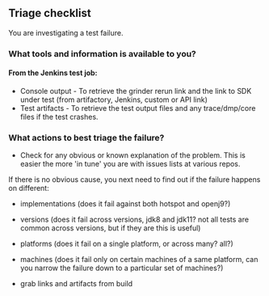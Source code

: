 <!--
Licensed under the Apache License, Version 2.0 (the "License");
you may not use this file except in compliance with the License.
You may obtain a copy of the License at

[1]https://www.apache.org/licenses/LICENSE-2.0

Unless required by applicable law or agreed to in writing, software
distributed under the License is distributed on an "AS IS" BASIS,
WITHOUT WARRANTIES OR CONDITIONS OF ANY KIND, either express or implied.
See the License for the specific language governing permissions and
-->

## Triage checklist

You are investigating a test failure.  

### What tools and information is available to you?
#### From the Jenkins test job:
- Console output - To retrieve the grinder rerun link and the link to SDK under test (from artifactory, Jenkins, custom or API link)
- Test artifacts - To retrieve the test output files and any trace/dmp/core files if the test crashes.

### What actions to best triage the failure?

- Check for any obvious or known explanation of the problem.  This is easier the more 'in tune' you are with issues lists at various repos.  

If there is no obvious cause, you next need to find out if the failure happens on different:
- implementations (does it fail against both hotspot and openj9?)
- versions (does it fail across versions, jdk8 and jdk11?  not all tests are common across versions, but if they are this is useful)
- platforms (does it fail on a single platform, or across many? all?)
- machines (does it fail only on certain machines of a same platform, can you narrow the failure down to a particular set of machines?)



- grab links and artifacts from build
